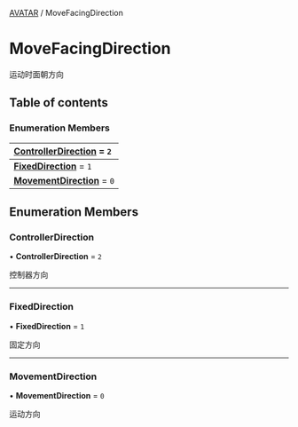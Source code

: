 [AVATAR](../groups/Core.AVATAR.md) / MoveFacingDirection

# MoveFacingDirection <Badge type="tip" text="Enumeration" /> <Score text="MoveFacingDirection" />

<p class="content-big"> 运动时面朝方向 </p>

## Table of contents

### Enumeration Members <Score text="Enumeration" /> 
| **[ControllerDirection](mw.MoveFacingDirection.md#controllerdirection)** = ``2``  |
| :----- |
| **[FixedDirection](mw.MoveFacingDirection.md#fixeddirection)** = ``1`` |
| **[MovementDirection](mw.MoveFacingDirection.md#movementdirection)** = ``0`` |

## Enumeration Members

### ControllerDirection <Score text="ControllerDirection" /> 

• **ControllerDirection** = ``2``

控制器方向

___

### FixedDirection <Score text="FixedDirection" /> 

• **FixedDirection** = ``1``

固定方向

___

### MovementDirection <Score text="MovementDirection" /> 

• **MovementDirection** = ``0``

运动方向
